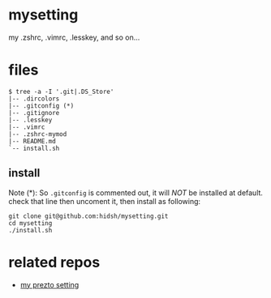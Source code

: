 # mysetting
my .zshrc, .vimrc, .lesskey, and so on...

# files
```
$ tree -a -I '.git|.DS_Store'
|-- .dircolors
|-- .gitconfig (*)
|-- .gitignore
|-- .lesskey
|-- .vimrc
|-- .zshrc-mymod
|-- README.md
`-- install.sh
```

## install

Note (*): So `.gitconfig` is commented out, it will *NOT* be installed at default. check that line then uncoment it, then install as following:

```
git clone git@github.com:hidsh/mysetting.git
cd mysetting
./install.sh
```

# related repos

- [my prezto setting](https://github.com/hidsh/prezto.git)
